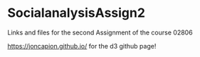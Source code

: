 # SocialanalysisAssign2
Links and files for the second Assignment of the course 02806

https://joncapion.github.io/ for the d3 github page!

